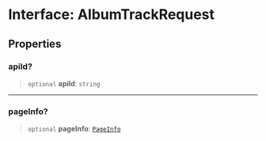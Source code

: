 # Interface: AlbumTrackRequest

## Properties

### apiId?

> `optional` **apiId**: `string`

***

### pageInfo?

> `optional` **pageInfo**: [`PageInfo`](PageInfo.md)
